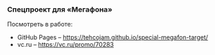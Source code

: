 ### Спецпроект для «Мегафона»

Посмотреть в работе:

* GitHub Pages – https://tehcojam.github.io/special-megafon-target/
* vc.ru – https://vc.ru/promo/70283
